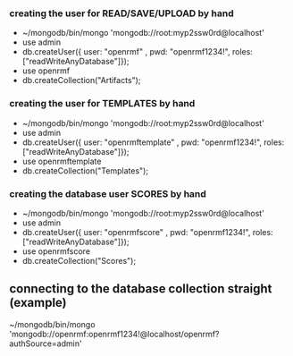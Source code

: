 ### creating the user for READ/SAVE/UPLOAD by hand
* ~/mongodb/bin/mongo 'mongodb://root:myp2ssw0rd@localhost'
* use admin
* db.createUser({ user: "openrmf" , pwd: "openrmf1234!", roles: ["readWriteAnyDatabase"]});
* use openrmf
* db.createCollection("Artifacts");

### creating the user for TEMPLATES by hand
* ~/mongodb/bin/mongo 'mongodb://root:myp2ssw0rd@localhost'
* use admin
* db.createUser({ user: "openrmftemplate" , pwd: "openrmf1234!", roles: ["readWriteAnyDatabase"]});
* use openrmftemplate
* db.createCollection("Templates");

### creating the database user SCORES by hand
* ~/mongodb/bin/mongo 'mongodb://root:myp2ssw0rd@localhost'
* use admin
* db.createUser({ user: "openrmfscore" , pwd: "openrmf1234!", roles: ["readWriteAnyDatabase"]});
* use openrmfscore
* db.createCollection("Scores");

## connecting to the database collection straight (example)
~/mongodb/bin/mongo 'mongodb://openrmf:openrmf1234!@localhost/openrmf?authSource=admin'